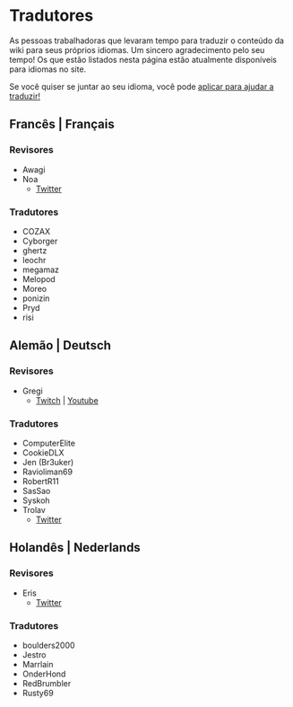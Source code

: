 # Tradutores
As pessoas trabalhadoras que levaram tempo para traduzir o conteúdo da wiki para seus próprios idiomas. Um sincero agradecimento pelo seu tempo! Os que estão listados nesta página estão atualmente disponíveis para idiomas no site.

Se você quiser se juntar ao seu idioma, você pode [aplicar para ajudar a traduzir!](https://forms.gle/e3BqA3poMjESARe76)

## Francês | Français

### Revisores

* Awagi
* Noa
  * [Twitter](https://twitter.com/AarcNoa)

### Tradutores

* COZAX
* Cyborger
* ghertz
* leochr
* megamaz
* Melopod
* Moreo
* ponizin
* Pryd
* risi

## Alemão | Deutsch

### Revisores

* Gregi
  * [Twitch](https://www.twitch.tv/grregi) | [Youtube](https://www.youtube.com/user/gregiplays)

### Tradutores

* ComputerElite
* CookieDLX
* Jen (Br3uker)
* Ravioliman69
* RobertR11
* SasSao
* Syskoh
* Trolav
  * [Twitter](twitter.com/Trolav1)

## Holandês | Nederlands

### Revisores

* Eris
  * [Twitter](https://twitter.com/ErisApps)

### Tradutores

* boulders2000
* Jestro
* Marrlain
* OnderHond
* RedBrumbler
* Rusty69
